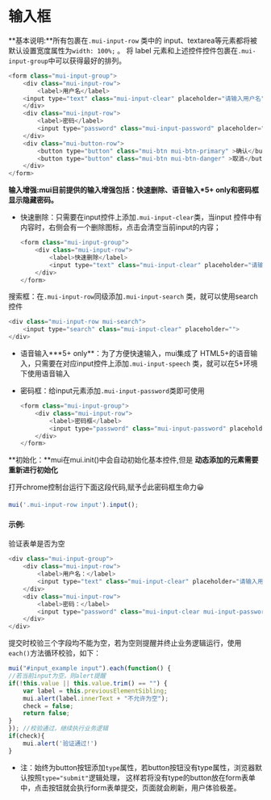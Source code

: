 # 输入框

**基本说明:**所有包裹在`.mui-input-row` 类中的 input、textarea等元素都将被默认设置宽度属性为`width: 100%;` 。 将 label 元素和上述控件控件包裹在`.mui-input-group`中可以获得最好的排列。

```js
<form class="mui-input-group">
    <div class="mui-input-row">
        <label>用户名</label>
    <input type="text" class="mui-input-clear" placeholder="请输入用户名">
    </div>
    <div class="mui-input-row">
        <label>密码</label>
        <input type="password" class="mui-input-password" placeholder="请输入密码">
    </div>
    <div class="mui-button-row">
        <button type="button" class="mui-btn mui-btn-primary" >确认</button>
        <button type="button" class="mui-btn mui-btn-danger" >取消</button>
    </div>
</form>
```

**输入增强:**mui目前提供的输入增强包括：**快速删除**、**语音输入\*5+ only**和**密码框显示隐藏密码。**

* 快速删除：只需要在input控件上添加`.mui-input-clear`类，当input 控件中有内容时，右侧会有一个删除图标，点击会清空当前input的内容；
  ```js
  <form class="mui-input-group">
      <div class="mui-input-row">
          <label>快速删除</label>
          <input type="text" class="mui-input-clear" placeholder="请输入内容">
      </div>
  </form>
  ```


 搜索框：在`.mui-input-row`同级添加`.mui-input-search` 类，就可以使用search控件 

```js
<div class="mui-input-row mui-search">
    <input type="search" class="mui-input-clear" placeholder="">
</div>
```

* 语音输入**\*5+ only**：为了方便快速输入，mui集成了 HTML5+的语音输入，只需要在对应input控件上添加`.mui-input-speech` 类，就可以在5+环境下使用语音输入



* 密码框：给input元素添加`.mui-input-password`类即可使用
  ```js
  <form class="mui-input-group">
      <div class="mui-input-row">
          <label>密码框</label>
          <input type="password" class="mui-input-password" placeholder="请输入密码">
      </div>
  </form>
  ```


**初始化：**mui在mui.init\(\)中会自动初始化基本控件,但是 **动态添加的元素需要重新进行初始化** 

打开chrome控制台运行下面这段代码,赋予☝️此密码框生命力😀

```js
mui('.mui-input-row input').input(); 
```

#### 示例:

验证表单是否为空

```js
<div class="mui-input-group">
    <div class="mui-input-row">
        <label>用户名：</label>
        <input type="text" class="mui-input-clear" placeholder="请输入用户名">
    </div>
    <div class="mui-input-row">
        <label>密码：</label>
        <input type="password" class="mui-input-clear mui-input-password" placeholder="请输入密码">
    </div>
</div>
```

提交时校验三个字段均不能为空，若为空则提醒并终止业务逻辑运行，使用`each()`方法循环校验，如下： 

```js
mui("#input_example input").each(function() {
//若当前input为空，则alert提醒 
if(!this.value || this.value.trim() == "") {
    var label = this.previousElementSibling;
    mui.alert(label.innerText + "不允许为空");
    check = false;
    return false;
}
}); //校验通过，继续执行业务逻辑 
if(check){
    mui.alert('验证通过!')
}
```

* 注：始终为button按钮添加`type`属性，若button按钮没有type属性，浏览器默认按照`type="submit"`逻辑处理， 这样若将没有type的button放在form表单中，点击按钮就会执行form表单提交，页面就会刷新，用户体验极差。















